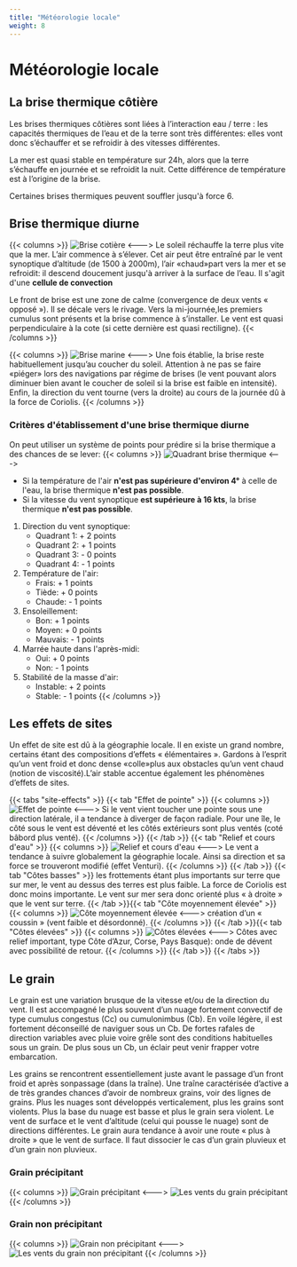 ```yaml
---
title: "Météorologie locale"
weight: 8
---
```

# Météorologie locale

## La brise thermique côtière

Les brises thermiques côtières sont liées à l’interaction eau / terre : les capacités thermiques de l’eau et de la terre sont très différentes: elles vont donc s’échauffer et se refroidir à des vitesses différentes.

La mer est quasi stable en température sur 24h, alors que la terre s’échauffe en journée et se refroidit la nuit. Cette différence de
température est à l’origine de la brise.

Certaines brises thermiques peuvent souffler jusqu'à force 6. 

## Brise thermique diurne
{{< columns >}}
![Brise cotière](../images/costal-breeze.png)
<--->
Le soleil réchauffe la terre plus vite que la mer. L’air commence à s’élever.
Cet air peut être entraîné par le vent synoptique d’altitude (de 1500 à 2000m), l’air «chaud»part vers la mer et se refroidit: il descend doucement jusqu'à arriver à la surface de l’eau. Il s'agit d'une **cellule de convection** 

Le front de brise est une zone de calme (convergence de deux vents « opposé »). Il se
décale vers le rivage.
Vers la mi-journée,les premiers cumulus sont présents et la brise commence à s’installer. Le vent est quasi perpendiculaire à la cote
(si cette dernière est quasi rectiligne).
{{< /columns >}}

{{< columns >}}
![Brise marine](../images/sea-breeze.png)
<--->
Une fois établie, la brise reste habituellement jusqu’au coucher du soleil. Attention à ne pas se faire «piéger» lors des navigations par régime de brises (le vent pouvant alors diminuer bien avant le coucher de soleil si la  brise  est faible en intensité). Enfin, la direction du vent tourne (vers la droite) au cours de la journée dû à la force de Coriolis.
{{< /columns >}}

### Critères d'établissement d'une brise thermique diurne

On peut utiliser un système de points pour prédire si la brise thermique a des chances de se lever:
{{< columns >}}
![Quadrant brise thermique](../images/quadrant-breeze.png)
<--->
* Si la température de l'air **n'est pas supérieure d'environ 4°** à celle de l'eau, la brise thermique **n'est pas possible**.
* Si la vitesse du vent synoptique **est supérieure à 16 kts**, la brise thermique **n'est pas possible**.

1. Direction du vent synoptique:
    * Quadrant 1: + 2 points 
    * Quadrant 2: + 1 points 
    * Quadrant 3: - 0 points 
    * Quadrant 4: - 1 points 
2. Température de l'air:
    * Frais: + 1 points
    * Tiède: + 0 points
    * Chaude: - 1 points
3. Ensoleillement:
    * Bon: + 1 points
    * Moyen: + 0 points
    * Mauvais: - 1 points
4. Marrée haute dans l'après-midi:
    * Oui: + 0 points
    * Non: - 1 points
5. Stabilité de la masse d'air:
    * Instable: + 2 points
    * Stable: - 1 points
{{< /columns >}}

## Les effets de sites

Un effet de site est dû à la géographie locale. Il en existe un grand nombre, certains étant des compositions d’effets « élémentaires ». Gardons à l’esprit qu’un vent froid et donc dense «colle»plus aux obstacles qu’un vent chaud (notion de viscosité).L’air stable accentue également les phénomènes d’effets de sites.

{{< tabs "site-effects" >}}
{{< tab "Effet de pointe" >}}
{{< columns >}}
![Effet de pointe](../images/point-effect.png)
<--->
Si le vent vient toucher une pointe sous une direction latérale, il a tendance à diverger de façon radiale. Pour une île, le côté sous le vent est déventé et les côtés extérieurs sont plus ventés (coté bâbord plus venté).
{{< /columns >}}
{{< /tab >}}
{{< tab "Relief et cours d'eau" >}}
{{< columns >}}
![Relief et cours d'eau](../images/relief_and_watercourses.png)
<--->
Le vent a tendance à suivre globalement la géographie locale. Ainsi sa direction et sa force se trouveront modifié (effet Venturi).
{{< /columns >}}
{{< /tab >}}
{{< tab "Côtes basses" >}}
 les frottements étant plus importants sur terre que sur mer, le vent au dessus des terres est plus faible. La force de Coriolis est donc moins importante. Le vent sur mer sera donc orienté plus « à droite » que le vent sur terre.
{{< /tab >}}{{< tab "Côte moyennement élevée" >}}
{{< columns >}}
![Côte moyennement élevée](../images/moderately_high_hill.png)
<--->
 création d’un « coussin » (vent faible et désordonné).
{{< /columns >}}
{{< /tab >}}{{< tab "Côtes élevées" >}}
{{< columns >}}
![Côtes élevées](../images/high_hill.png)
<--->
Côtes avec relief important, type Côte d’Azur, Corse, Pays Basque): onde de dévent avec possibilité de retour.
{{< /columns >}}
{{< /tab >}}
{{< /tabs >}}

## Le grain
Le grain est une variation brusque de la vitesse et/ou de la direction du vent. Il est accompagné le plus souvent d’un nuage fortement convectif de type cumulus congestus (Cc) ou cumulonimbus (Cb). En voile légère, il est fortement déconseillé de naviguer sous un Cb. De fortes rafales de direction variables avec pluie voire grêle sont des conditions habituelles sous un grain. De plus sous un Cb, un éclair peut venir frapper votre embarcation.

Les grains se rencontrent essentiellement juste avant le passage d’un front froid et après sonpassage (dans la traîne). Une traîne caractérisée d’active a de très grandes chances d’avoir de nombreux  grains, voir des lignes de grains. Plus les nuages sont développés verticalement, plus les grains sont violents. Plus la base du nuage est basse et plus le grain sera violent.
Le vent de surface et le vent d’altitude (celui qui pousse le nuage) sont de directions différentes. Le grain aura tendance à avoir une route « plus à droite » que le vent de surface.
Il faut dissocier le cas d’un grain pluvieux et d’un grain non pluvieux.

### Grain précipitant
{{< columns >}}
![Grain précipitant](../images/raining_grain.png)
<--->
![Les vents du grain précipitant](../images/raining_grain_wind.png)
{{< /columns >}}

### Grain non précipitant
{{< columns >}}
![Grain non précipitant](../images/non_raining_grain.png)
<--->
![Les vents du grain non précipitant](../images/non_raining_grain_wind.png)
{{< /columns >}}
